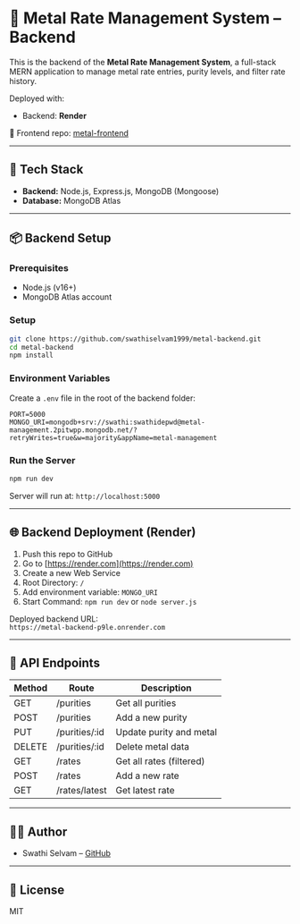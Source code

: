# 💎 Metal Rate Management System – Backend

This is the backend of the **Metal Rate Management System**, a full-stack MERN application to manage metal rate entries, purity levels, and filter rate history.

Deployed with:
- Backend: **Render**

🔗 Frontend repo: [metal-frontend](https://github.com/swathiselvam1999/metal-frontend)

---

## 🧰 Tech Stack

- **Backend:** Node.js, Express.js, MongoDB (Mongoose)
- **Database:** MongoDB Atlas

---

## 📦 Backend Setup

### Prerequisites

- Node.js (v16+)
- MongoDB Atlas account

### Setup

```bash
git clone https://github.com/swathiselvam1999/metal-backend.git
cd metal-backend
npm install
```

### Environment Variables

Create a `.env` file in the root of the backend folder:

```env
PORT=5000
MONGO_URI=mongodb+srv://swathi:swathidepwd@metal-management.2pitwpp.mongodb.net/?retryWrites=true&w=majority&appName=metal-management
```

### Run the Server

```bash
npm run dev
```

Server will run at: `http://localhost:5000`

---

## 🌐 Backend Deployment (Render)

1. Push this repo to GitHub
2. Go to [https://render.com](https://render.com)
3. Create a new Web Service
4. Root Directory: `/`
5. Add environment variable: `MONGO_URI`
6. Start Command: `npm run dev` or `node server.js`

Deployed backend URL:  
`https://metal-backend-p9le.onrender.com`

---

## 🧪 API Endpoints

| Method | Route            | Description             |
|--------|------------------|-------------------------|
| GET    | /purities        | Get all purities        |
| POST   | /purities        | Add a new purity        |
| PUT    | /purities/:id    | Update purity and metal |
| DELETE | /purities/:id    | Delete metal data       |
| GET    | /rates           | Get all rates (filtered)|
| POST   | /rates           | Add a new rate          |
| GET    | /rates/latest    | Get latest rate         |

---

## 👩‍💻 Author

- Swathi Selvam – [GitHub](https://github.com/swathiselvam1999)

---

## 📄 License

MIT
